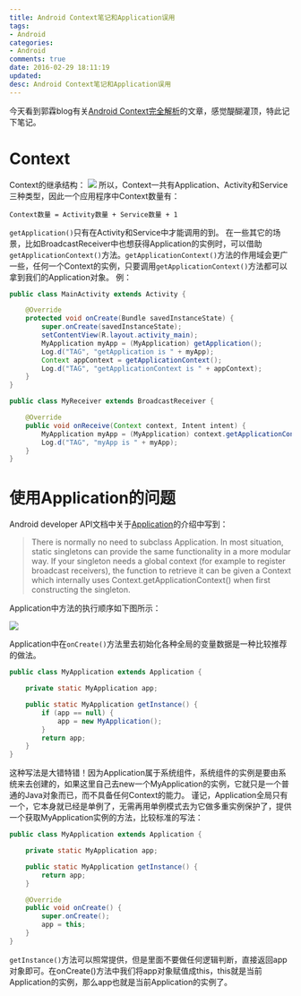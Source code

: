```yaml
---
title: Android Context笔记和Application误用
tags:
- Android
categories:
- Android
comments: true
date: 2016-02-29 18:11:19
updated:
desc: Android Context笔记和Application误用
---
```


今天看到郭霖blog有关[Android Context完全解析](http://blog.csdn.net/guolin_blog/article/details/47028975)的文章，感觉醍醐灌顶，特此记下笔记。

# Context
Context的继承结构：
![](http://7xp4nq.com1.z0.glb.clouddn.com/image/blog/20151022212109519.png)
所以，Context一共有Application、Activity和Service三种类型，因此一个应用程序中Context数量有：

```
Context数量 = Activity数量 + Service数量 + 1
```

`getApplication()`只有在Activity和Service中才能调用的到。
在一些其它的场景，比如BroadcastReceiver中也想获得Application的实例时，可以借助`getApplicationContext()`方法。`getApplicationContext()`方法的作用域会更广一些，任何一个Context的实例，只要调用`getApplicationContext()`方法都可以拿到我们的Application对象。
例：

```java
public class MainActivity extends Activity {

    @Override
    protected void onCreate(Bundle savedInstanceState) {
        super.onCreate(savedInstanceState);
        setContentView(R.layout.activity_main);
        MyApplication myApp = (MyApplication) getApplication();
        Log.d("TAG", "getApplication is " + myApp);
        Context appContext = getApplicationContext();
        Log.d("TAG", "getApplicationContext is " + appContext);
    }
}
```

```java
public class MyReceiver extends BroadcastReceiver {

    @Override
    public void onReceive(Context context, Intent intent) {
        MyApplication myApp = (MyApplication) context.getApplicationContext();
        Log.d("TAG", "myApp is " + myApp);
    }
}
```

# 使用Application的问题
Android developer API文档中关于[Application](http://developer.android.com/intl/zh-cn/reference/android/app/Application.html)的介绍中写到：

> There is normally no need to subclass Application. In most situation, static singletons can provide the same functionality in a more modular way. If your singleton needs a global context (for example to register broadcast receivers), the function to retrieve it can be given a Context which internally uses Context.getApplicationContext() when first constructing the singleton.

Application中方法的执行顺序如下图所示：

![](http://7xp4nq.com1.z0.glb.clouddn.com/image/blog/20151108174114045.png)

Application中在`onCreate()`方法里去初始化各种全局的变量数据是一种比较推荐的做法。


```java
public class MyApplication extends Application {

    private static MyApplication app;

    public static MyApplication getInstance() {
        if (app == null) {
            app = new MyApplication();
        }
        return app;
    }
}
```
这种写法是大错特错！因为Application属于系统组件，系统组件的实例是要由系统来去创建的，如果这里自己去new一个MyApplication的实例，它就只是一个普通的Java对象而已，而不具备任何Context的能力。
谨记，Application全局只有一个，它本身就已经是单例了，无需再用单例模式去为它做多重实例保护了，提供一个获取MyApplication实例的方法，比较标准的写法：

```java
public class MyApplication extends Application {

    private static MyApplication app;

    public static MyApplication getInstance() {
        return app;
    }

    @Override
    public void onCreate() {
        super.onCreate();
        app = this;
    }
}
```
`getInstance()`方法可以照常提供，但是里面不要做任何逻辑判断，直接返回app对象即可。在onCreate()方法中我们将app对象赋值成this，this就是当前Application的实例，那么app也就是当前Application的实例了。


